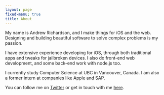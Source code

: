 ```yaml
---
layout: page
fixed-menu: true
title: About
---
```


<div role="img" class="profile-pic"></div>

My name is Andrew Richardson, and I make things for iOS and the web. Designing and building beautiful software to solve complex problems is my passion.

I have extensive experience developing for iOS, through both traditional apps and tweaks for jailbroken devices. I also do front-end web development, and some back-end work with node.js too.

I currently study Computer Science at UBC in Vancouver, Canada. I am also a former intern at companies like Apple and SAP.

You can follow me on [Twitter]({{site.twitter}}) or get in touch with me [here](mailto:{{site.email}}).